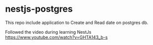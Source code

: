 # nestjs-postgres

This repo include application to Create and Read date on postgres db.

Followed the video during learning NestJs https://www.youtube.com/watch?v=GHTA143_b-s
